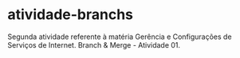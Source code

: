 # atividade-branchs
Segunda atividade referente à matéria Gerência e Configurações de Serviços de Internet. Branch &amp; Merge - Atividade 01.
